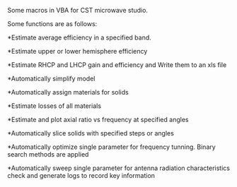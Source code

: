 Some macros in VBA for CST microwave studio.

Some functions are as follows:

*Estimate average efficiency in a specified band.

*Estimate upper or lower hemisphere efficiency 

*Estimate RHCP and LHCP gain and efficiency and Write them to an xls file

*Automatically simplify model

*Automatically assign materials for solids

*Estimate losses of all materials

*Estimate and plot axial ratio vs frequency at specified angles

*Automatically slice solids with specified steps or angles

*Automatically optimize single parameter for frequency tunning. Binary search methods are applied

*Automatically sweep single parameter for antenna radiation characteristics check and generate logs to record key information
